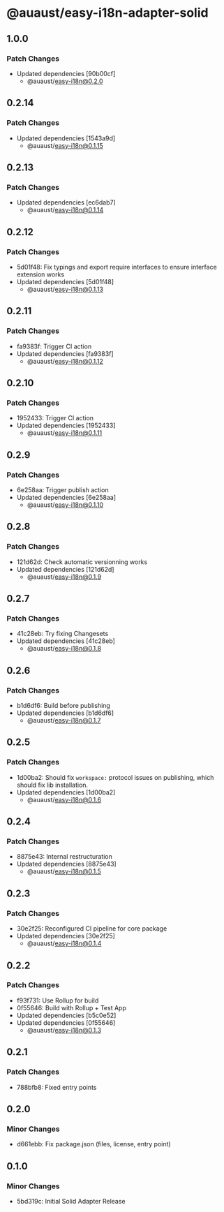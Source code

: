# @auaust/easy-i18n-adapter-solid

## 1.0.0

### Patch Changes

- Updated dependencies [90b00cf]
  - @auaust/easy-i18n@0.2.0

## 0.2.14

### Patch Changes

- Updated dependencies [1543a9d]
  - @auaust/easy-i18n@0.1.15

## 0.2.13

### Patch Changes

- Updated dependencies [ec6dab7]
  - @auaust/easy-i18n@0.1.14

## 0.2.12

### Patch Changes

- 5d01f48: Fix typings and export require interfaces to ensure interface extension works
- Updated dependencies [5d01f48]
  - @auaust/easy-i18n@0.1.13

## 0.2.11

### Patch Changes

- fa9383f: Trigger CI action
- Updated dependencies [fa9383f]
  - @auaust/easy-i18n@0.1.12

## 0.2.10

### Patch Changes

- 1952433: Trigger CI action
- Updated dependencies [1952433]
  - @auaust/easy-i18n@0.1.11

## 0.2.9

### Patch Changes

- 6e258aa: Trigger publish action
- Updated dependencies [6e258aa]
  - @auaust/easy-i18n@0.1.10

## 0.2.8

### Patch Changes

- 121d62d: Check automatic versionning works
- Updated dependencies [121d62d]
  - @auaust/easy-i18n@0.1.9

## 0.2.7

### Patch Changes

- 41c28eb: Try fixing Changesets
- Updated dependencies [41c28eb]
  - @auaust/easy-i18n@0.1.8

## 0.2.6

### Patch Changes

- b1d6df6: Build before publishing
- Updated dependencies [b1d6df6]
  - @auaust/easy-i18n@0.1.7

## 0.2.5

### Patch Changes

- 1d00ba2: Should fix `workspace:` protocol issues on publishing, which should fix lib installation.
- Updated dependencies [1d00ba2]
  - @auaust/easy-i18n@0.1.6

## 0.2.4

### Patch Changes

- 8875e43: Internal restructuration
- Updated dependencies [8875e43]
  - @auaust/easy-i18n@0.1.5

## 0.2.3

### Patch Changes

- 30e2f25: Reconfigured CI pipeline for core package
- Updated dependencies [30e2f25]
  - @auaust/easy-i18n@0.1.4

## 0.2.2

### Patch Changes

- f93f731: Use Rollup for build
- 0f55646: Build with Rollup + Test App
- Updated dependencies [b5c0e52]
- Updated dependencies [0f55646]
  - @auaust/easy-i18n@0.1.3

## 0.2.1

### Patch Changes

- 788bfb8: Fixed entry points

## 0.2.0

### Minor Changes

- d661ebb: Fix package.json (files, license, entry point)

## 0.1.0

### Minor Changes

- 5bd319c: Initial Solid Adapter Release
